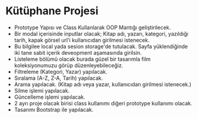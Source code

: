 # Kütüphane Projesi

- Prototype Yapısı ve Class Kullanlarak OOP Mantığı geliştirilecek.
- Bir modal içerisinde inputlar olacak; Kitap adı, yazarı, kategori, yazıldığı tarih, kapak görsel url'i kullanıcıdan girilmesi istenecek.
- Bu bilgilee local yada sesion storage'de tutulacak. Sayfa yüklendiğinde iki tane sabit içerik deveopment aşamasında girilsin.
- Listeleme bölümü olacak burada güzel bir tasarımla film koleksiyonumuzu görüp düzenleyebileceğiz.
- Filtreleme (Kategori, Yazar) yapılacak.
- Sıralama (A-Z, Z-A, Tarih) yapılacak.
- Arama yapılacak. (Kitap adı veya yazar, kullanıcıdan girilmesi istenecek.)
- Silme işlemi yapılacak.
- Güncelleme işlemi yapılacak.
- 2 ayrı proje olacak birisi class kullanımı diğeri prototype kullanımı olacak.
- Tasarımı Bootstrap ile yapılacak.
